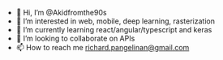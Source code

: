 - 👋 Hi, I’m @Akidfromthe90s
- 👀 I’m interested in web, mobile, deep learning, rasterization
- 🌱 I’m currently learning react/angular/typescript and keras
- 💞️ I’m looking to collaborate on APIs 
- 📫 How to reach me richard.pangelinan@gmail.com

<!---
Akidfromthe90s/Akidfromthe90s is a ✨ special ✨ repository because its `README.md` (this file) appears on your GitHub profile.
You can click the Preview link to take a look at your changes.
--->
